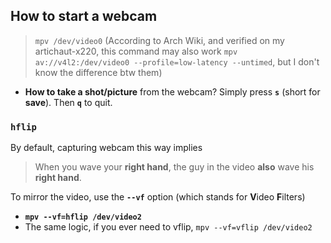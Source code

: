 ## How to start a webcam
> `mpv /dev/video0` (According to Arch Wiki, and verified on my artichaut-x220, this command may also work `mpv av://v4l2:/dev/video0 --profile=low-latency --untimed`, but I don't know the difference btw them)

- **How to take a shot/picture** from the webcam? Simply press **`s`** (short for **save**). Then **`q`** to quit.


### `hflip`
By default, capturing webcam this way implies
> When you wave your **right hand**, the guy in the video **also** wave his **right hand**.

To mirror the video, use the **`--vf`** option (which stands for **V**ideo **F**ilters)
- **`mpv --vf=hflip /dev/video2`**
- The same logic, if you ever need to vflip, `mpv --vf=vflip /dev/video2`



